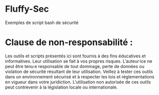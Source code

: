 # Fluffy-Sec
Exemples de script bash de sécurité


# Clause de non-responsabilité :
Les outils et scripts présentés ici sont fournis à des fins éducatives et informatives. Leur utilisation se fait à vos propres risques. 
L’auteur·ice ne peut être tenu·e responsable de tout dommage, perte de données ou violation de sécurité résultant de leur utilisation. 
Veillez à tester ces outils dans un environnement sécurisé et à respecter les lois et réglementations en vigueur dans votre juridiction. L’utilisation non autorisée de ces outils peut contrevenir à la législation locale ou internationale.